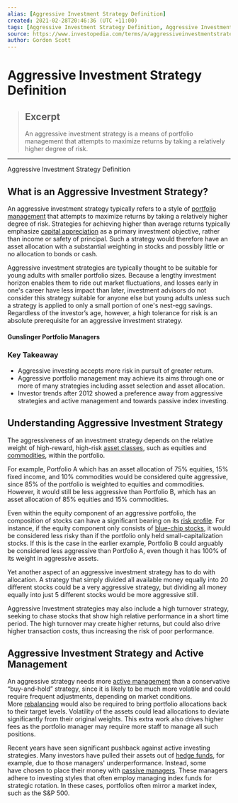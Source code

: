 ```yaml
---
alias: [Aggressive Investment Strategy Definition]
created: 2021-02-28T20:46:36 (UTC +11:00)
tags: [Aggressive Investment Strategy Definition, Aggressive Investment Strategy Definition]
source: https://www.investopedia.com/terms/a/aggressiveinvestmentstrategy.asp
author: Gordon Scott
---
```


# Aggressive Investment Strategy Definition

> ## Excerpt
> An aggressive investment strategy is a means of portfolio management that attempts to maximize returns by taking a relatively higher degree of risk.

---

Aggressive Investment Strategy Definition
## What is an Aggressive Investment Strategy?

An aggressive investment strategy typically refers to a style of [portfolio management](https://www.investopedia.com/terms/p/portfoliomanagement.asp) that attempts to maximize returns by taking a relatively higher degree of risk. Strategies for achieving higher than average returns typically emphasize [capital appreciation](https://www.investopedia.com/terms/c/capitalappreciation.asp) as a primary investment objective, rather than income or safety of principal. Such a strategy would therefore have an asset allocation with a substantial weighting in stocks and possibly little or no allocation to bonds or cash.

Aggressive investment strategies are typically thought to be suitable for young adults with smaller portfolio sizes. Because a lengthy investment horizon enables them to ride out market fluctuations, and losses early in one's career have less impact than later, investment advisors do not consider this strategy suitable for anyone else but young adults unless such a strategy is applied to only a small portion of one's nest-egg savings. Regardless of the investor’s age, however, a high tolerance for risk is an absolute prerequisite for an aggressive investment strategy.

#### Gunslinger Portfolio Managers

### Key Takeaway

-   Aggressive investing accepts more risk in pursuit of greater return.
-   Aggressive portfolio management may achieve its aims through one or more of many strategies including asset selection and asset allocation.
-   Investor trends after 2012 showed a preference away from aggressive strategies and active management and towards passive index investing.

## Understanding Aggressive Investment Strategy

The aggressiveness of an investment strategy depends on the relative weight of high-reward, high-risk [asset classes](https://www.investopedia.com/terms/a/assetclasses.asp), such as equities and [commodities](https://www.investopedia.com/terms/c/commodity.asp), within the portfolio.

For example, Portfolio A which has an asset allocation of 75% equities, 15% fixed income, and 10% commodities would be considered quite aggressive, since 85% of the portfolio is weighted to equities and commodities. However, it would still be less aggressive than Portfolio B, which has an asset allocation of 85% equities and 15% commodities.

Even within the equity component of an aggressive portfolio, the composition of stocks can have a significant bearing on its [risk profile](https://www.investopedia.com/terms/r/risk-profile.asp). For instance, if the equity component only consists of [blue-chip stocks](https://www.investopedia.com/terms/b/bluechipstock.asp), it would be considered less risky than if the portfolio only held small-capitalization stocks. If this is the case in the earlier example, Portfolio B could arguably be considered less aggressive than Portfolio A, even though it has 100% of its weight in aggressive assets.

Yet another aspect of an aggressive investment strategy has to do with allocation. A strategy that simply divided all available money equally into 20 different stocks could be a very aggressive strategy, but dividing all money equally into just 5 different stocks would be more aggressive still.

Aggressive Investment strategies may also include a high turnover strategy, seeking to chase stocks that show high relative performance in a short time period. The high turnover may create higher returns, but could also drive higher transaction costs, thus increasing the risk of poor performance.

## Aggressive Investment Strategy and Active Management

An aggressive strategy needs more [active management](https://www.investopedia.com/terms/a/activemanagement.asp) than a conservative “buy-and-hold” strategy, since it is likely to be much more volatile and could require frequent adjustments, depending on market conditions. More [rebalancing](https://www.investopedia.com/terms/r/rebalancing.asp) would also be required to bring portfolio allocations back to their target levels. Volatility of the assets could lead allocations to deviate significantly from their original weights. This extra work also drives higher fees as the portfolio manager may require more staff to manage all such positions.

Recent years have seen significant pushback against active investing strategies. Many investors have pulled their assets out of [hedge funds](https://www.investopedia.com/terms/h/hedgefund.asp), for example, due to those managers' underperformance. Instead, some have chosen to place their money with [passive managers](https://www.investopedia.com/terms/p/passivemanagement.asp). These managers adhere to investing styles that often employ managing index funds for strategic rotation. In these cases, portfolios often mirror a market index, such as the S&P 500.
